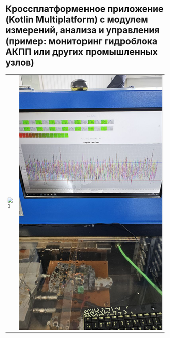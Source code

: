 # Кроссплатформенное приложение (Kotlin Multiplatform) с модулем измерений, анализа и управления (пример: мониторинг гидроблока АКПП или других промышленных узлов)
 

<table style= padding:10px">
  <tr>
    <td>  <img src="./img/img0.jpg"  alt="1" width = 550px > </td>
    <td>  <img src="./img/img1.jpg"  alt="1" width = 550px > </td>
  </tr>
</table>

